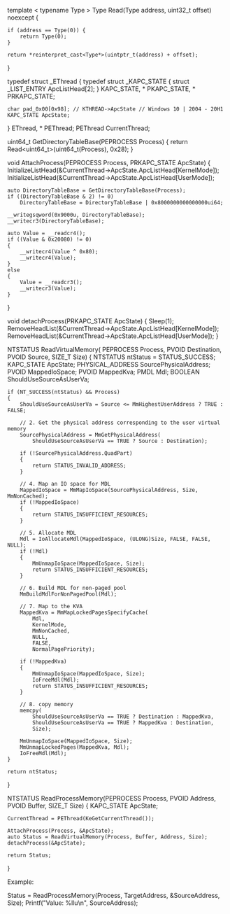 

template < typename Type >
Type Read(Type address, uint32_t offset) noexcept {

	if (address == Type(0)) {
		return Type(0);
	}

	return *reinterpret_cast<Type*>(uintptr_t(address) + offset);
}

typedef struct _EThread
{
	typedef struct _KAPC_STATE
	{
		struct _LIST_ENTRY ApcListHead[2];
	} KAPC_STATE, * PKAPC_STATE, * PRKAPC_STATE;

	char pad_0x00[0x98]; // KTHREAD->ApcState // Windows 10 | 2004 - 20H1
	KAPC_STATE ApcState;

} EThread, * PEThread;
PEThread CurrentThread;

uint64_t GetDirectoryTableBase(PEPROCESS Process)
{
	return Read<uint64_t>(uint64_t(Process), 0x28);
}

void AttachProcess(PEPROCESS Process, PRKAPC_STATE ApcState)
{
	InitializeListHead(&CurrentThread->ApcState.ApcListHead[KernelMode]);
	InitializeListHead(&CurrentThread->ApcState.ApcListHead[UserMode]);

	auto DirectoryTableBase = GetDirectoryTableBase(Process);
	if ((DirectoryTableBase & 2) != 0)
		DirectoryTableBase = DirectoryTableBase | 0x8000000000000000ui64;

	__writegsqword(0x9000u, DirectoryTableBase);
	__writecr3(DirectoryTableBase);

	auto Value = __readcr4();
	if ((Value & 0x20080) != 0)
	{
		__writecr4(Value ^ 0x80);
		__writecr4(Value);
	}
	else
	{
		Value = __readcr3();
		__writecr3(Value);
	}
}

void detachProcess(PRKAPC_STATE ApcState)
{
	Sleep(1);
	RemoveHeadList(&CurrentThread->ApcState.ApcListHead[KernelMode]);
	RemoveHeadList(&CurrentThread->ApcState.ApcListHead[UserMode]);
}

NTSTATUS ReadVirtualMemory(
	PEPROCESS Process,
	PVOID Destination,
	PVOID Source,
	SIZE_T Size)
{
	NTSTATUS ntStatus = STATUS_SUCCESS;
	KAPC_STATE ApcState;
	PHYSICAL_ADDRESS SourcePhysicalAddress;
	PVOID MappedIoSpace;
	PVOID MappedKva;
	PMDL Mdl;
	BOOLEAN ShouldUseSourceAsUserVa;

	if (NT_SUCCESS(ntStatus) && Process)
	{
		ShouldUseSourceAsUserVa = Source <= MmHighestUserAddress ? TRUE : FALSE;

		// 2. Get the physical address corresponding to the user virtual memory
		SourcePhysicalAddress = MmGetPhysicalAddress(
			ShouldUseSourceAsUserVa == TRUE ? Source : Destination);

		if (!SourcePhysicalAddress.QuadPart)
		{
			return STATUS_INVALID_ADDRESS;
		}

		// 4. Map an IO space for MDL
		MappedIoSpace = MmMapIoSpace(SourcePhysicalAddress, Size, MmNonCached);
		if (!MappedIoSpace)
		{
			return STATUS_INSUFFICIENT_RESOURCES;
		}

		// 5. Allocate MDL
		Mdl = IoAllocateMdl(MappedIoSpace, (ULONG)Size, FALSE, FALSE, NULL);
		if (!Mdl)
		{
			MmUnmapIoSpace(MappedIoSpace, Size);
			return STATUS_INSUFFICIENT_RESOURCES;
		}

		// 6. Build MDL for non-paged pool
		MmBuildMdlForNonPagedPool(Mdl);

		// 7. Map to the KVA
		MappedKva = MmMapLockedPagesSpecifyCache(
			Mdl,
			KernelMode,
			MmNonCached,
			NULL,
			FALSE,
			NormalPagePriority);

		if (!MappedKva)
		{
			MmUnmapIoSpace(MappedIoSpace, Size);
			IoFreeMdl(Mdl);
			return STATUS_INSUFFICIENT_RESOURCES;
		}

		// 8. copy memory
		memcpy(
			ShouldUseSourceAsUserVa == TRUE ? Destination : MappedKva,
			ShouldUseSourceAsUserVa == TRUE ? MappedKva : Destination,
			Size);

		MmUnmapIoSpace(MappedIoSpace, Size);
		MmUnmapLockedPages(MappedKva, Mdl);
		IoFreeMdl(Mdl);
	}

	return ntStatus;
}


NTSTATUS ReadProcessMemory(PEPROCESS Process, PVOID Address, PVOID Buffer, SIZE_T Size)
{
	KAPC_STATE ApcState;

	CurrentThread = PEThread(KeGetCurrentThread());

	AttachProcess(Process, &ApcState);
	auto Status = ReadVirtualMemory(Process, Buffer, Address, Size);
	detachProcess(&ApcState);

	return Status;
}


Example:

Status = ReadProcessMemory(Process, TargetAddress, &SourceAddress, Size);
Printf("Value: %llu\n", SourceAddress);
